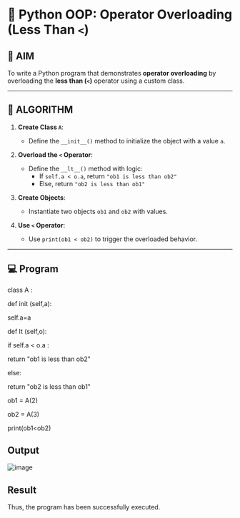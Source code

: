 # 🐍 Python OOP: Operator Overloading (Less Than `<`)

## 🎯 AIM

To write a Python program that demonstrates **operator overloading** by overloading the **less than (`<`)** operator using a custom class.

---

## 🧠 ALGORITHM

1. **Create Class `A`**:
   - Define the `__init__()` method to initialize the object with a value `a`.

2. **Overload the `<` Operator**:
   - Define the `__lt__()` method with logic:
     - If `self.a < o.a`, return `"ob1 is less than ob2"`
     - Else, return `"ob2 is less than ob1"`

3. **Create Objects**:
   - Instantiate two objects `ob1` and `ob2` with values.

4. **Use `<` Operator**:
   - Use `print(ob1 < ob2)` to trigger the overloaded behavior.

---

## 💻 Program
class A : 

def  init (self,a): 

self.a=a 

def  lt (self,o): 

if self.a < o.a : 

return "ob1 is less than ob2" 

else: 

return "ob2 is less than ob1" 

ob1 = A(2) 

ob2 = A(3) 

print(ob1<ob2) 

## Output
![image](https://github.com/user-attachments/assets/e4781f60-fab3-47e3-8531-43bf86e77ba2)

## Result
   Thus, the program has been successfully executed.
